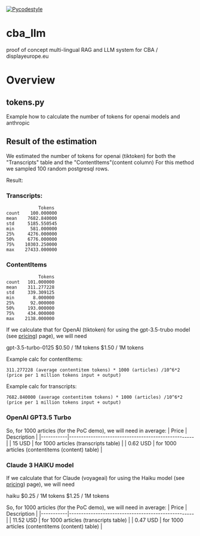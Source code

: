 [![Pycodestyle](https://github.com/aaronkaplan/cba_llm/actions/workflows/pycodestyle.yml/badge.svg)](https://github.com/aaronkaplan/cba_llm/actions/workflows/pycodestyle.yml)


# cba_llm
proof of concept multi-lingual RAG and LLM system for CBA / displayeurope.eu


# Overview


## tokens.py

Example how to calculate the number of tokens for openai models and anthropic

## Result of the estimation

We estimated the number of tokens for openai (tiktoken) 
for both the "Transcripts" table and the "ContentItems"(content column)
For this method we sampled 100 random postgresql rows.


Result:

### Transcripts:
```
            Tokens
count    100.000000
mean    7682.840000
std     5185.550545
min      581.000000
25%     4276.000000
50%     6776.000000
75%    10303.250000
max    27433.000000
```

### ContentItems

```
            Tokens
count   101.000000
mean    311.277228
std     339.309125
min       8.000000
25%      92.000000
50%     193.000000
75%     434.000000
max    2138.000000
```

If we calculate that for OpenAI (tiktoken) for using the gpt-3.5-trubo model (see [pricing](https://openai.com/pricing)) page), we will need 

gpt-3.5-turbo-0125	$0.50 / 1M tokens	$1.50 / 1M tokens

Example calc for contentItems:
```
311.277228 (average contentitem tokens) * 1000 (articles) /10^6*2  (price per 1 million tokens input + output)
```

Example calc for transcripts:
```
7682.840000 (average contentitem tokens) * 1000 (articles) /10^6*2  (price per 1 million tokens input + output)
```




### OpenAI GPT3.5 Turbo

So, for 1000 articles (for the PoC demo), we will need in average:
| Price     | Description                                        |
|-----------|----------------------------------------------------|
| 15 USD    | for 1000 articles (transcripts table)              |
| 0.62 USD  | for 1000 articles (contentitems (content) table)   |



### Claude 3 HAIKU model

If we calculate that for Claude (voyageai) for using the Haiku model (see [pricing](https://www.anthropic.com/api)) page), we will need 

haiku	$0.25 / 1M tokens	$1.25 / 1M tokens

So, for 1000 articles (for the PoC demo), we will need in average:
| Price     | Description                                        |
|-----------|----------------------------------------------------|
| 11.52 USD    | for 1000 articles (transcripts table)              |
| 0.47 USD  | for 1000 articles (contentitems (content) table)   |




